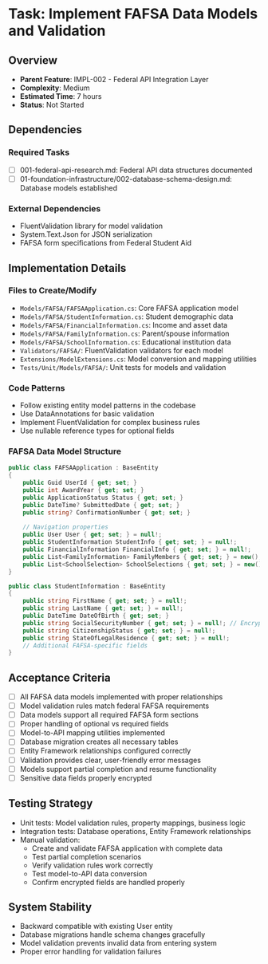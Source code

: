 # Task: Implement FAFSA Data Models and Validation

## Overview
- **Parent Feature**: IMPL-002 - Federal API Integration Layer
- **Complexity**: Medium
- **Estimated Time**: 7 hours
- **Status**: Not Started

## Dependencies
### Required Tasks
- [ ] 001-federal-api-research.md: Federal API data structures documented
- [ ] 01-foundation-infrastructure/002-database-schema-design.md: Database models established

### External Dependencies
- FluentValidation library for model validation
- System.Text.Json for JSON serialization
- FAFSA form specifications from Federal Student Aid

## Implementation Details
### Files to Create/Modify
- `Models/FAFSA/FAFSAApplication.cs`: Core FAFSA application model
- `Models/FAFSA/StudentInformation.cs`: Student demographic data
- `Models/FAFSA/FinancialInformation.cs`: Income and asset data
- `Models/FAFSA/FamilyInformation.cs`: Parent/spouse information
- `Models/FAFSA/SchoolInformation.cs`: Educational institution data
- `Validators/FAFSA/`: FluentValidation validators for each model
- `Extensions/ModelExtensions.cs`: Model conversion and mapping utilities
- `Tests/Unit/Models/FAFSA/`: Unit tests for models and validation

### Code Patterns
- Follow existing entity model patterns in the codebase
- Use DataAnnotations for basic validation
- Implement FluentValidation for complex business rules
- Use nullable reference types for optional fields

### FAFSA Data Model Structure
```csharp
public class FAFSAApplication : BaseEntity
{
    public Guid UserId { get; set; }
    public int AwardYear { get; set; }
    public ApplicationStatus Status { get; set; }
    public DateTime? SubmittedDate { get; set; }
    public string? ConfirmationNumber { get; set; }
    
    // Navigation properties
    public User User { get; set; } = null!;
    public StudentInformation StudentInfo { get; set; } = null!;
    public FinancialInformation FinancialInfo { get; set; } = null!;
    public List<FamilyInformation> FamilyMembers { get; set; } = new();
    public List<SchoolSelection> SchoolSelections { get; set; } = new();
}

public class StudentInformation : BaseEntity
{
    public string FirstName { get; set; } = null!;
    public string LastName { get; set; } = null!;
    public DateTime DateOfBirth { get; set; }
    public string SocialSecurityNumber { get; set; } = null!; // Encrypted
    public string CitizenshipStatus { get; set; } = null!;
    public string StateOfLegalResidence { get; set; } = null!;
    // Additional FAFSA-specific fields
}
```

## Acceptance Criteria
- [ ] All FAFSA data models implemented with proper relationships
- [ ] Model validation rules match federal FAFSA requirements
- [ ] Data models support all required FAFSA form sections
- [ ] Proper handling of optional vs required fields
- [ ] Model-to-API mapping utilities implemented
- [ ] Database migration creates all necessary tables
- [ ] Entity Framework relationships configured correctly
- [ ] Validation provides clear, user-friendly error messages
- [ ] Models support partial completion and resume functionality
- [ ] Sensitive data fields properly encrypted

## Testing Strategy
- Unit tests: Model validation rules, property mappings, business logic
- Integration tests: Database operations, Entity Framework relationships
- Manual validation:
  - Create and validate FAFSA application with complete data
  - Test partial completion scenarios
  - Verify validation rules work correctly
  - Test model-to-API data conversion
  - Confirm encrypted fields are handled properly

## System Stability
- Backward compatible with existing User entity
- Database migrations handle schema changes gracefully
- Model validation prevents invalid data from entering system
- Proper error handling for validation failures